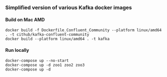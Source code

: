 ### Simplified version of various Kafka docker images

#### Build on Mac AMD
```
docker build -f Dockerfile_Confluent_Community --platform linux/amd64 . -t cithub/kafka-confluent-community
docker build --platform linux/amd64 . -t kafka
```

#### Run locally
```shell
docker-compose up --no-start
docker-compose up -d zoo1 zoo2 zoo3
docker-compose up -d
```
